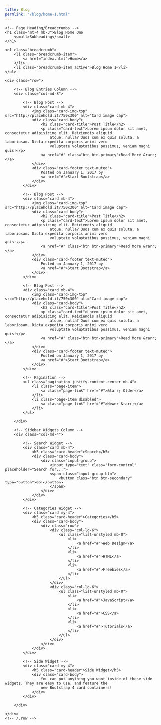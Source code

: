 ```yaml
---
title: Blog
permlink: "/blog/home-1.html"
---
```

<div class="container">

    <!-- Page Heading/Breadcrumbs -->
    <h1 class="mt-4 mb-3">Blog Home One
        <small>Subheading</small>
    </h1>

    <ol class="breadcrumb">
        <li class="breadcrumb-item">
            <a href="index.html">Home</a>
        </li>
        <li class="breadcrumb-item active">Blog Home 1</li>
    </ol>

    <div class="row">

        <!-- Blog Entries Column -->
        <div class="col-md-8">

            <!-- Blog Post -->
            <div class="card mb-4">
                <img class="card-img-top" src="http://placehold.it/750x300" alt="Card image cap">
                <div class="card-body">
                    <h2 class="card-title">Post Title</h2>
                    <p class="card-text">Lorem ipsum dolor sit amet, consectetur adipisicing elit. Reiciendis aliquid
                        atque, nulla? Quos cum ex quis soluta, a laboriosam. Dicta expedita corporis animi vero
                        voluptate voluptatibus possimus, veniam magni quis!</p>
                    <a href="#" class="btn btn-primary">Read More &rarr;</a>
                </div>
                <div class="card-footer text-muted">
                    Posted on January 1, 2017 by
                    <a href="#">Start Bootstrap</a>
                </div>
            </div>

            <!-- Blog Post -->
            <div class="card mb-4">
                <img class="card-img-top" src="http://placehold.it/750x300" alt="Card image cap">
                <div class="card-body">
                    <h2 class="card-title">Post Title</h2>
                    <p class="card-text">Lorem ipsum dolor sit amet, consectetur adipisicing elit. Reiciendis aliquid
                        atque, nulla? Quos cum ex quis soluta, a laboriosam. Dicta expedita corporis animi vero
                        voluptate voluptatibus possimus, veniam magni quis!</p>
                    <a href="#" class="btn btn-primary">Read More &rarr;</a>
                </div>
                <div class="card-footer text-muted">
                    Posted on January 1, 2017 by
                    <a href="#">Start Bootstrap</a>
                </div>
            </div>

            <!-- Blog Post -->
            <div class="card mb-4">
                <img class="card-img-top" src="http://placehold.it/750x300" alt="Card image cap">
                <div class="card-body">
                    <h2 class="card-title">Post Title</h2>
                    <p class="card-text">Lorem ipsum dolor sit amet, consectetur adipisicing elit. Reiciendis aliquid
                        atque, nulla? Quos cum ex quis soluta, a laboriosam. Dicta expedita corporis animi vero
                        voluptate voluptatibus possimus, veniam magni quis!</p>
                    <a href="#" class="btn btn-primary">Read More &rarr;</a>
                </div>
                <div class="card-footer text-muted">
                    Posted on January 1, 2017 by
                    <a href="#">Start Bootstrap</a>
                </div>
            </div>

            <!-- Pagination -->
            <ul class="pagination justify-content-center mb-4">
                <li class="page-item">
                    <a class="page-link" href="#">&larr; Older</a>
                </li>
                <li class="page-item disabled">
                    <a class="page-link" href="#">Newer &rarr;</a>
                </li>
            </ul>

        </div>

        <!-- Sidebar Widgets Column -->
        <div class="col-md-4">

            <!-- Search Widget -->
            <div class="card mb-4">
                <h5 class="card-header">Search</h5>
                <div class="card-body">
                    <div class="input-group">
                        <input type="text" class="form-control" placeholder="Search for...">
                        <span class="input-group-btn">
                            <button class="btn btn-secondary" type="button">Go!</button>
                        </span>
                    </div>
                </div>
            </div>

            <!-- Categories Widget -->
            <div class="card my-4">
                <h5 class="card-header">Categories</h5>
                <div class="card-body">
                    <div class="row">
                        <div class="col-lg-6">
                            <ul class="list-unstyled mb-0">
                                <li>
                                    <a href="#">Web Design</a>
                                </li>
                                <li>
                                    <a href="#">HTML</a>
                                </li>
                                <li>
                                    <a href="#">Freebies</a>
                                </li>
                            </ul>
                        </div>
                        <div class="col-lg-6">
                            <ul class="list-unstyled mb-0">
                                <li>
                                    <a href="#">JavaScript</a>
                                </li>
                                <li>
                                    <a href="#">CSS</a>
                                </li>
                                <li>
                                    <a href="#">Tutorials</a>
                                </li>
                            </ul>
                        </div>
                    </div>
                </div>
            </div>

            <!-- Side Widget -->
            <div class="card my-4">
                <h5 class="card-header">Side Widget</h5>
                <div class="card-body">
                    You can put anything you want inside of these side widgets. They are easy to use, and feature the
                    new Bootstrap 4 card containers!
                </div>
            </div>

        </div>

    </div>
    <!-- /.row -->

</div>